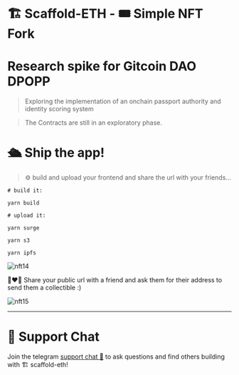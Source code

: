 # 🏗 Scaffold-ETH - 🎟 Simple NFT Fork

# Research spike for Gitcoin DAO DPOPP

> Exploring the implementation of an onchain passport authority and identity scoring system

> The Contracts are still in an exploratory phase.

# 🛳 Ship the app!

> ⚙️ build and upload your frontend and share the url with your friends...

```
# build it:

yarn build

# upload it:

yarn surge

yarn s3

yarn ipfs
```

![nft14](https://user-images.githubusercontent.com/526558/124387203-fe61a180-dcb3-11eb-8d68-82a76a514e43.png)

👩‍❤️‍👨 Share your public url with a friend and ask them for their address to send them a collectible :)

![nft15](https://user-images.githubusercontent.com/526558/124387205-00c3fb80-dcb4-11eb-9e2f-29585e323037.gif)

---

# 💬 Support Chat

Join the telegram [support chat 💬](https://t.me/joinchat/KByvmRe5wkR-8F_zz6AjpA) to ask questions and find others building with 🏗 scaffold-eth!
